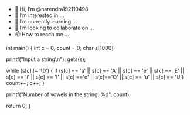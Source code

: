 - 👋 Hi, I’m @narendra192110498
- 👀 I’m interested in ...
- 🌱 I’m currently learning ...
- 💞️ I’m looking to collaborate on ...
- 📫 How to reach me ...

<!---
narendra192110498/narendra192110498 is a ✨ special ✨ repository because its `README.md` (this file) appears on your GitHub profile.
You can click the Preview link to take a look at your changes.
--->
int main()
{
  int c = 0, count = 0;
  char s[1000];

  printf("Input a string\n");
  gets(s);

  while (s[c] != '\0') {
    if (s[c] == 'a' || s[c] == 'A' || s[c] == 'e' || s[c] == 'E' || s[c] == 'i' || s[c] == 'I' || s[c] =='o' || s[c]=='O' || s[c] == 'u' || s[c] == 'U')
      count++;
    c++;
  }

  printf("Number of vowels in the string: %d", count);

  return 0;
}
